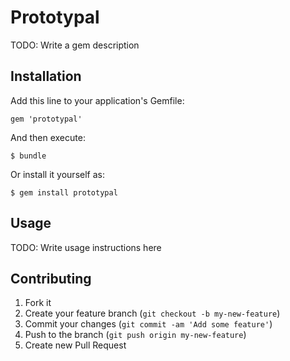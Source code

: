 # Prototypal

TODO: Write a gem description

## Installation

Add this line to your application's Gemfile:

    gem 'prototypal'

And then execute:

    $ bundle

Or install it yourself as:

    $ gem install prototypal

## Usage

TODO: Write usage instructions here

## Contributing

1. Fork it
2. Create your feature branch (`git checkout -b my-new-feature`)
3. Commit your changes (`git commit -am 'Add some feature'`)
4. Push to the branch (`git push origin my-new-feature`)
5. Create new Pull Request
